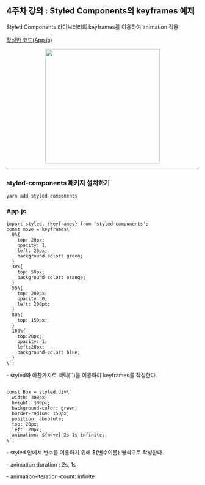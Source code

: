 <h2>4주차 강의 : Styled Components의 keyframes 예제</h2>
<p>Styled Components 라이브러리의 keyframes를 이용하여 animation 적용</p>
  
[작성한 코드(App.js)](./src/App.js)

<div align="center">
  <img src="https://user-images.githubusercontent.com/75527311/126878780-0417f8d3-7f49-4ab6-bb73-4b2e4f2395a8.gif" width="300"/>
</div>
  
</p>
<hr/>

<h3>styled-components 패키지 설치하기</h3>
<pre><code>yarn add styled-components
</code></pre>

<h3>App.js</h3>
<pre><code>import styled, {keyframes} from 'styled-components';
const move = keyframes\`
  0%{
    top: 20px;
    opacity: 1;
    left: 20px;
    background-color: green;
  }
  30%{
    top: 50px;
    background-color: orange;
  }
  50%{
    top: 200px;
    opacity: 0;
    left: 200px;
  }
  80%{
    top: 150px;
  }
  100%{
    top:20px;
    opacity: 1;
    left:20px;
    background-color: blue;
  }
\`;
</code></pre>
<p>- styled와 마찬가지로 백틱(``)을 이용하여 keyframes를 작성한다.</p>

<pre><code>
const Box = styled.div\`
  width: 300px;
  height: 300px;
  background-color: green;
  border-radius: 150px;
  position: absolute;
  top: 20px;
  left: 20px;
  animation: ${move} 2s 1s infinite;
\`;
</pre></code>
<p>- styled 안에서 변수를 이용하기 위해 ${변수이름} 형식으로 작성한다.</p>
<p>- animation duration : 2s, 1s</p>
<p>- animation-iteration-count: infinite</p>
